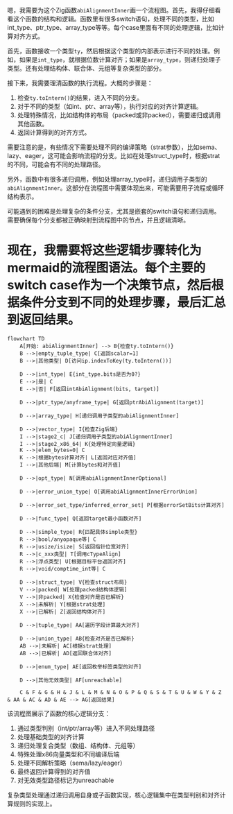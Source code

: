 嗯，我需要为这个Zig函数`abiAlignmentInner`画一个流程图。首先，我得仔细看看这个函数的结构和逻辑。函数里有很多switch语句，处理不同的类型，比如int_type、ptr_type、array_type等等。每个case里面有不同的处理逻辑，比如计算对齐方式。

首先，函数接收一个类型`ty`，然后根据这个类型的内部表示进行不同的处理。例如，如果是`int_type`，就根据位数计算对齐；如果是`array_type`，则递归处理子类型。还有处理结构体、联合体、元组等复杂类型的部分。

接下来，我需要理清函数的执行流程。大概的步骤是：

1. 检查`ty.toIntern()`的结果，进入不同的分支。
2. 对于不同的类型（如int、ptr、array等），执行对应的对齐计算逻辑。
3. 处理特殊情况，比如结构体的布局（packed或非packed），需要递归或调用其他函数。
4. 返回计算得到的对齐方式。

需要注意的是，有些情况下需要处理不同的编译策略（strat参数），比如sema、lazy、eager，这可能会影响流程的分支。比如在处理struct_type时，根据strat的不同，可能会有不同的处理路径。

另外，函数中有很多递归调用，例如处理array_type时，递归调用子类型的`abiAlignmentInner`。这部分在流程图中需要体现出来，可能需要用子流程或循环结构表示。

可能遇到的困难是处理复杂的条件分支，尤其是嵌套的switch语句和递归调用。需要确保每个分支都被正确映射到流程图中的节点，并且逻辑清晰。

现在，我需要将这些逻辑步骤转化为mermaid的流程图语法。每个主要的switch case作为一个决策节点，然后根据条件分支到不同的处理步骤，最后汇总到返回结果。
================================================
```mermaid
flowchart TD
    A[开始: abiAlignmentInner] --> B{检查ty.toIntern()}
    B -->|empty_tuple_type| C[返回scalar=1]
    B -->|其他类型| D[访问ip.indexToKey(ty.toIntern())]
    
    D -->|int_type| E{int_type.bits是否为0?}
    E -->|是| C
    E -->|否| F[返回intAbiAlignment(bits, target)]
    
    D -->|ptr_type/anyframe_type| G[返回ptrAbiAlignment(target)]
    
    D -->|array_type| H[递归调用子类型的abiAlignmentInner]
    
    D -->|vector_type| I{检查Zig后端}
    I -->|stage2_c| J[递归调用子类型的abiAlignmentInner]
    I -->|stage2_x86_64| K{处理特定向量逻辑}
    K -->|elem_bytes=0| C
    K -->|根据bytes计算对齐| L[返回对应对齐值]
    I -->|其他后端| M[计算bytes和对齐值]
    
    D -->|opt_type| N[调用abiAlignmentInnerOptional]
    
    D -->|error_union_type| O[调用abiAlignmentInnerErrorUnion]
    
    D -->|error_set_type/inferred_error_set| P[根据errorSetBits计算对齐]
    
    D -->|func_type| Q[返回target最小函数对齐]
    
    D -->|simple_type| R{匹配具体simple类型}
    R -->|bool/anyopaque等| C
    R -->|usize/isize| S[返回指针位宽对齐]
    R -->|c_xxx类型| T[调用cTypeAlign]
    R -->|浮点类型| U[根据目标平台返回对齐]
    R -->|void/comptime_int等| C
    
    D -->|struct_type| V{检查struct布局}
    V -->|packed| W[处理packed结构体逻辑]
    V -->|非packed| X{检查对齐是否已解析}
    X -->|未解析| Y[根据strat处理]
    X -->|已解析| Z[返回结构体对齐]
    
    D -->|tuple_type| AA[遍历字段计算最大对齐]
    
    D -->|union_type| AB{检查对齐是否已解析}
    AB -->|未解析| AC[根据strat处理]
    AB -->|已解析| AD[返回联合体对齐]
    
    D -->|enum_type| AE[返回枚举标签类型的对齐]
    
    D -->|其他无效类型| AF[unreachable]
    
    C & F & G & H & J & L & M & N & O & P & Q & S & T & U & W & Y & Z & AA & AC & AD & AE --> AG[返回结果]
``` 

该流程图展示了函数的核心逻辑分支：
1. 通过类型判别（int/ptr/array等）进入不同处理路径
2. 处理基础类型的对齐计算
3. 递归处理复合类型（数组、结构体、元组等）
4. 特殊处理x86向量类型和不同编译后端
5. 处理不同解析策略（sema/lazy/eager）
6. 最终返回计算得到的对齐值
7. 对无效类型路径标记为unreachable

复杂类型处理通过递归调用自身或子函数实现，核心逻辑集中在类型判别和对齐计算规则的实现上。